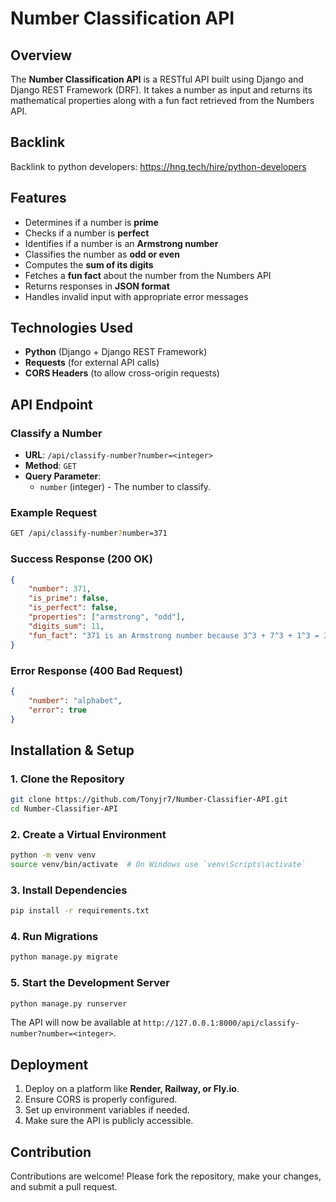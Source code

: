 # Number Classification API

## Overview
The **Number Classification API** is a RESTful API built using Django and Django REST Framework (DRF). It takes a number as input and returns its mathematical properties along with a fun fact retrieved from the Numbers API.

## Backlink
Backlink to python developers: https://hng.tech/hire/python-developers

## Features
- Determines if a number is **prime**
- Checks if a number is **perfect**
- Identifies if a number is an **Armstrong number**
- Classifies the number as **odd or even**
- Computes the **sum of its digits**
- Fetches a **fun fact** about the number from the Numbers API
- Returns responses in **JSON format**
- Handles invalid input with appropriate error messages

## Technologies Used
- **Python** (Django + Django REST Framework)
- **Requests** (for external API calls)
- **CORS Headers** (to allow cross-origin requests)

## API Endpoint

### **Classify a Number**
- **URL**: `/api/classify-number?number=<integer>`
- **Method**: `GET`
- **Query Parameter**:
  - `number` (integer) - The number to classify.

### **Example Request**
```sh
GET /api/classify-number?number=371
```

### **Success Response (200 OK)**
```json
{
    "number": 371,
    "is_prime": false,
    "is_perfect": false,
    "properties": ["armstrong", "odd"],
    "digits_sum": 11,
    "fun_fact": "371 is an Armstrong number because 3^3 + 7^3 + 1^3 = 371"
}
```

### **Error Response (400 Bad Request)**
```json
{
    "number": "alphabet",
    "error": true
}
```

## Installation & Setup

### **1. Clone the Repository**
```sh
git clone https://github.com/Tonyjr7/Number-Classifier-API.git
cd Number-Classifier-API
```

### **2. Create a Virtual Environment**
```sh
python -m venv venv
source venv/bin/activate  # On Windows use `venv\Scripts\activate`
```

### **3. Install Dependencies**
```sh
pip install -r requirements.txt
```

### **4. Run Migrations**
```sh
python manage.py migrate
```

### **5. Start the Development Server**
```sh
python manage.py runserver
```
The API will now be available at `http://127.0.0.1:8000/api/classify-number?number=<integer>`.

## Deployment
1. Deploy on a platform like **Render, Railway, or Fly.io**.
2. Ensure CORS is properly configured.
3. Set up environment variables if needed.
4. Make sure the API is publicly accessible.

## Contribution
Contributions are welcome! Please fork the repository, make your changes, and submit a pull request.

